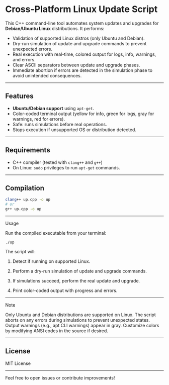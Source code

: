 # Cross-Platform Linux Update Script

This C++ command-line tool automates system updates and upgrades for **Debian/Ubuntu Linux** distributions. It performs:

- Validation of supported Linux distros (only Ubuntu and Debian).
- Dry-run simulation of update and upgrade commands to prevent unexpected errors.
- Real execution with real-time, colored output for logs, info, warnings, and errors.
- Clear ASCII separators between update and upgrade phases.
- Immediate abortion if errors are detected in the simulation phase to avoid unintended consequences.

---

## Features

- **Ubuntu/Debian support** using `apt-get`.
- Color-coded terminal output (yellow for info, green for logs, gray for warnings, red for errors).
- Safe: runs simulations before real operations.
- Stops execution if unsupported OS or distribution detected.

---

## Requirements

- C++ compiler (tested with `clang++` and `g++`)
- On Linux: `sudo` privileges to run `apt-get` commands.
  
---

## Compilation

```bash
clang++ up.cpp -o up
# or
g++ up.cpp -o up
```

---

Usage

Run the compiled executable from your terminal:

`./up`

The script will:

1. Detect if running on supported Linux.


2. Perform a dry-run simulation of update and upgrade commands.


3. If simulations succeed, perform the real update and upgrade.


4. Print color-coded output with progress and errors.


---

> [!note]
>
> Only Ubuntu and Debian distributions are supported on Linux.
The script aborts on any errors during simulations to prevent unexpected states.
Output warnings (e.g., apt CLI warnings) appear in gray.
Customize colors by modifying ANSI codes in the source if desired.

---

## License

MIT License


---

Feel free to open issues or contribute improvements!
